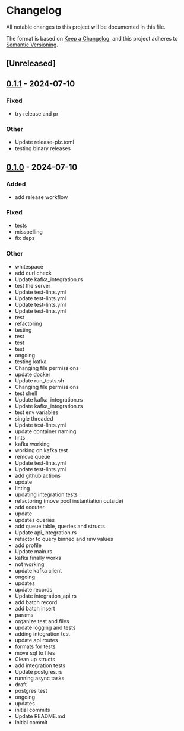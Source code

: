 # Changelog
All notable changes to this project will be documented in this file.

The format is based on [Keep a Changelog](https://keepachangelog.com/en/1.0.0/),
and this project adheres to [Semantic Versioning](https://semver.org/spec/v2.0.0.html).

## [Unreleased]

## [0.1.1](https://github.com/demml/scouter-server/compare/v0.1.0...v0.1.1) - 2024-07-10

### Fixed
- try release and pr

### Other
- Update release-plz.toml
- testing binary releases

## [0.1.0](https://github.com/demml/scouter-server/releases/tag/v0.1.0) - 2024-07-10

### Added
- add release workflow

### Fixed
- tests
- misspelling
- fix deps

### Other
- whitespace
- add curl check
- Update kafka_integration.rs
- test the server
- Update test-lints.yml
- Update test-lints.yml
- Update test-lints.yml
- Update test-lints.yml
- test
- refactoring
- testing
- test
- test
- test
- ongoing
- testing kafka
- Changing file permissions
- update docker
- Update run_tests.sh
- Changing file permissions
- test shell
- Update kafka_integration.rs
- Update kafka_integration.rs
- test env variables
- single threaded
- Update test-lints.yml
- update container naming
- lints
- kafka working
- working on kafka test
- remove queue
- Update test-lints.yml
- Update test-lints.yml
- add github actions
- update
- linting
- updating integration tests
- refactoring (move pool instantiation outside)
- add scouter
- update
- updates queries
- add queue table, queries and structs
- Update api_integration.rs
- refactor to query binned and raw values
- add profile
- Update main.rs
- kafka finally works
- not working
- update kafka client
- ongoing
- updates
- update records
- Update integration_api.rs
- add batch record
- add batch insert
- params
- organize test and files
- update logging and tests
- adding integration test
- update api routes
- formats for tests
- move sql to files
- Clean up structs
- add integration tests
- Update postgres.rs
- running async tasks
- draft
- postgres test
- ongoing
- updates
- initial commits
- Update README.md
- Initial commit
